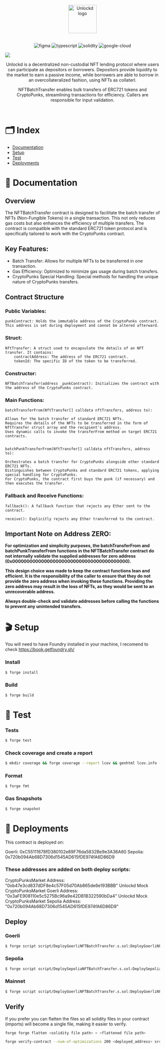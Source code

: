 <p align="center" style="margin-bottom:32px">
  <a href="https://unlockd.finance">
    <img alt="Unlockd logo" src="https://miro.medium.com/max/660/1*YEp9mC_4sVUuFpBzatz3dQ.png" width="auto" height="92px" />
  </a>
  <!-- <a href="https://unlockd.finance">
    <img alt="Unlockd logo" src="https://halborn.com/wp-content/uploads/2021/10/audited-by-halborn-green.png.webp" width="auto" height="92px" />
  </a> -->
  
</p>

<p align="center">
    <img src="https://img.shields.io/badge/Figma-F24E1E?style=for-the-badge&logo=figma&logoColor=white" alt="figma"/>
    <img src="https://img.shields.io/badge/TypeScript-007ACC?style=for-the-badge&logo=typescript&logoColor=white" alt="typescript"/>   
    <img src="https://img.shields.io/badge/Solidity-e6e6e6?style=for-the-badge&logo=solidity&logoColor=black" alt="solidity"/>  
    <img src="https://img.shields.io/badge/Google_Cloud-4285F4?style=for-the-badge&logo=google-cloud&logoColor=white" alt="google-cloud"/>

[![](https://dcbadge.vercel.app/api/server/unlockd)](https://discord.gg/unlockd)

</p>

<p align="center">
Unlockd is a decentralized non-custodial NFT lending protocol where users can participate as depositors or borrowers. Depositors provide liquidity to the market to earn a passive income, while borrowers are able to borrow in an overcollateralized fashion, using NFTs as collaterl.
</p>

<p align="center">
NFTBatchTransfer enables bulk transfers of ERC721 tokens and CryptoPunks, streamlining transactions for efficiency. Callers are responsible for input validation.
</p>
<br/>

# 🗂️ Index

- [Documentation](#-documentation)
- [Setup](#-setup)
- [Test](#-test)
- [Deployments](#-deployments)


# 📝 Documentation

## Overview
The NFTBatchTransfer contract is designed to facilitate the batch transfer of NFTs (Non-Fungible Tokens) in a single transaction. This not only reduces gas costs but also enhances the efficiency of multiple transfers. The contract is compatible with the standard ERC721 token protocol and is specifically tailored to work with the CryptoPunks contract.

## Key Features:

- Batch Transfer: Allows for multiple NFTs to be transferred in one transaction.
- Gas Efficiency: Optimized to minimize gas usage during batch transfers.
- CryptoPunks Special Handling: Special methods for handling the unique nature of CryptoPunks transfers.

## Contract Structure

### Public Variables:
    punkContract: Holds the immutable address of the CryptoPunks contract. This address is set during deployment and cannot be altered afterward.

### Struct:
    NftTransfer: A struct used to encapsulate the details of an NFT transfer. It contains:
        contractAddress: The address of the ERC721 contract.
        tokenId: The specific ID of the token to be transferred.

### Constructor:
    NFTBatchTransfer(address _punkContract): Initializes the contract with the address of the CryptoPunks contract.

### Main Functions:

    batchTransferFrom(NftTransfer[] calldata nftTransfers, address to):
    
    Allows for the batch transfer of standard ERC721 NFTs.
    Requires the details of the NFTs to be transferred in the form of NftTransfer struct array and the recipient's address.
    Uses dynamic calls to invoke the transferFrom method on target ERC721 contracts.
    
    
    batchPunkTransferFrom(NftTransfer[] calldata nftTransfers, address to):
    
    Orchestrates a batch transfer for CryptoPunks alongside other standard ERC721 NFTs.
    Distinguishes between CryptoPunks and standard ERC721 tokens, applying special handling for CryptoPunks.
    For CryptoPunks, the contract first buys the punk (if necessary) and then executes the transfer.

### Fallback and Receive Functions:
    
    fallback(): A fallback function that rejects any Ether sent to the contract.
    
    receive(): Explicitly rejects any Ether transferred to the contract.

## Important Note on Address ZERO:

<div align="left">

**For optimization and simplicity purposes, the batchTransferFrom and batchPunkTransferFrom functions in the NFTBatchTransfer contract do not internally validate the supplied addresses for zero address (0x0000000000000000000000000000000000000000).**

**This design choice was made to keep the contract functions lean and efficient. It is the responsibility of the caller to ensure that they do not provide the zero address when invoking these functions. Providing the zero address may result in the loss of NFTs, as they would be sent to an unrecoverable address.**

**Always double-check and validate addresses before calling the functions to prevent any unintended transfers.**

</div>

# 🎬 Setup

You will need to have Foundry installed in your machine, I recomend to check https://book.getfoundry.sh/

### Install

```bash
$ forge install
```

### Build

```bash
$ forge build
```

# 🧪 Test

### Tests

```bash
$ forge test
```

### Check coverage and create a report

```bash
$ mkdir coverage && forge coverage --report lcov && genhtml lcov.info --branch-coverage --output-dir coverage
```

### Format

```bash
$ forge fmt
```

### Gas Snapshots

```bash
$ forge snapshot
```


# 🚀 Deployments

This contract is deployed on: 

Goerli: 0xC55111678fD380102e89F76da5832Be9e3A36A60
Sepolia: 0x720b094Ab68D7306d1545AD615fDE974fA6D86D9

### These addresses are added on both deploy scripts: 

CryptoPunksMarket Address: "0xb47e3cd837dDF8e4c57F05d70Ab865de6e193BBB"
Unlockd Mock CryptoPunksMarket Goerli Address: "0x3aFE908110e5c5275Bc96a9e42DB1B322590bDa4"
Unlockd Mock CryptoPunksMarket Sepolia Address: "0x720b094Ab68D7306d1545AD615fDE974fA6D86D9"

## Deploy

### Goerli

```bash
$ forge script script/DeployGoerliNFTBatchTransfer.s.sol:DeployGoerliNFTBatchTransfer --rpc-url <your_rpc_url> --private-key <your_private_key> --broadcast -vvvv
```

### Sepolia

```bash
$ forge script script/DeploySepoliaNFTBatchTransfer.s.sol:DeploySepoliaNFTBatchTransfer --rpc-url <your_rpc_url> --private-key <your_private_key> --broadcast -vvvv
```

### Mainnet

```bash
$ forge script script/DeployGoerliNFTBatchTransfer.s.sol:DeployGoerliNFTBatchTransfer --rpc-url <your_rpc_url> --private-key <your_private_key> --broadcast -vvvv
```

## Verify

If you prefer you can flatten the files so all solidity files in your contract (imports) will become a single file, making it easier to verify.

```bash
forge forge flatten <solidity file path> > <flattened file path>
```

```bash
forge verify-contract --num-of-optimizations 200 <deployed_address> src/NFTBatchTransferFlattened.sol:NFTBatchTransfer --etherscan-api-key <etherscan_api_key> --chain <chainId>
```
